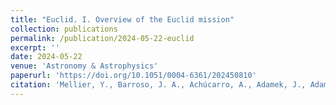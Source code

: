 ```yaml
---
title: "Euclid. I. Overview of the Euclid mission"
collection: publications
permalink: /publication/2024-05-22-euclid
excerpt: ''
date: 2024-05-22
venue: 'Astronomy & Astrophysics'
paperurl: 'https://doi.org/10.1051/0004-6361/202450810'
citation: 'Mellier, Y., Barroso, J. A., Achúcarro, A., Adamek, J., Adam, R., Addison, G. E., ... & Bruton, S. (2024). Euclid. I. Overview of the Euclid mission. Astronomy & Astrophysics.'
---
```

